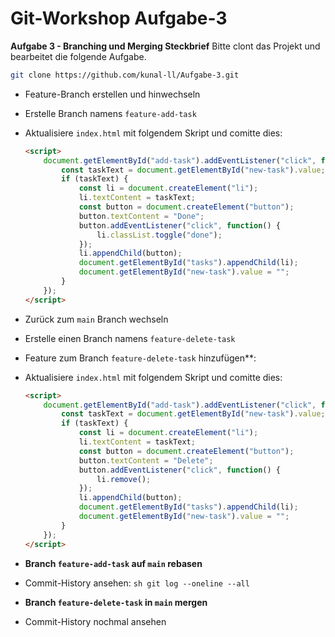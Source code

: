 # Git-Workshop Aufgabe-3

**Aufgabe 3 - Branching und Merging Steckbrief**
Bitte clont das Projekt und bearbeitet die folgende Aufgabe.
   ```sh
   git clone https://github.com/kunal-ll/Aufgabe-3.git
   ```

- Feature-Branch erstellen und hinwechseln
- Erstelle Branch namens `feature-add-task`
- Aktualisiere `index.html` mit folgendem Skript und comitte dies:
     ```html
     <script>
         document.getElementById("add-task").addEventListener("click", function() {
             const taskText = document.getElementById("new-task").value;
             if (taskText) {
                 const li = document.createElement("li");
                 li.textContent = taskText;
                 const button = document.createElement("button");
                 button.textContent = "Done";
                 button.addEventListener("click", function() {
                     li.classList.toggle("done");
                 });
                 li.appendChild(button);
                 document.getElementById("tasks").appendChild(li);
                 document.getElementById("new-task").value = "";
             }
         });
     </script>
     ```
- Zurück zum `main` Branch wechseln
- Erstelle einen Branch namens `feature-delete-task`
- Feature zum Branch `feature-delete-task` hinzufügen**:
- Aktualisiere `index.html` mit folgendem Skript und comitte dies:
     ```html
     <script>
         document.getElementById("add-task").addEventListener("click", function() {
             const taskText = document.getElementById("new-task").value;
             if (taskText) {
                 const li = document.createElement("li");
                 li.textContent = taskText;
                 const button = document.createElement("button");
                 button.textContent = "Delete";
                 button.addEventListener("click", function() {
                     li.remove();
                 });
                 li.appendChild(button);
                 document.getElementById("tasks").appendChild(li);
                 document.getElementById("new-task").value = "";
             }
         });
     </script>
     ```
     
- **Branch `feature-add-task` auf `main` rebasen**
- Commit-History ansehen:
      ```sh
      git log --oneline --all
      ```
- **Branch `feature-delete-task` in `main` mergen**
- Commit-History nochmal ansehen
